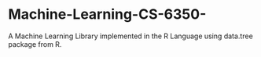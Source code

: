 # Machine-Learning-CS-6350-
A Machine Learning Library implemented in the R Language using data.tree package from R.
